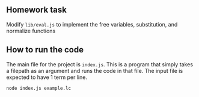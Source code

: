 ## Homework task

Modify `lib/eval.js` to implement the free variables, substitution,
and normalize functions


## How to run the code

The main file for the project is `index.js`. This is a program that
simply takes a filepath as an argument and runs the code in that file.
The input file is expected to have 1 term per line.

```bash
node index.js example.lc
```

